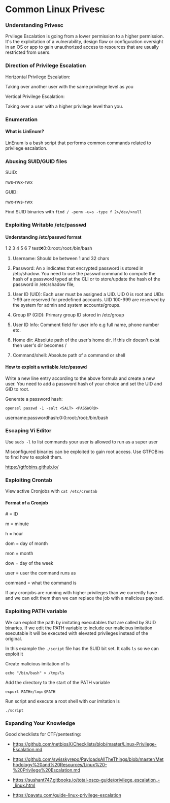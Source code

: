 # Common Linux Privesc

### Understanding Privesc

Prvilege Escalation is going from a lower permission to a higher permission. It's the 
exploitation of a vulnerability, design flaw or configuration oversight in an OS or app to
gain unauthorized access to resources that are usually restricted from users.

### Direction of Privilege Escalation

Horizontal Privilege Escalation:

Taking over another user with the same privilege level as you

Vertical Privilege Escalation:

Taking over a user with a higher privilege level than you.

### Enumeration

#### What is LinEnum?

LinEnum is a bash script that performs common commands related to privilege escalation.

### Abusing SUID/GUID files

SUID:

rws-rwx-rwx

GUID:

rwx-rws-rwx

Find SUID binaries with `find / -perm -u=s -type f 2>/dev/>null`

### Exploiting Writable /etc/passwd

#### Understanding /etc/passwd format

  1  2 3 4   5     6     7
test:x:0:0:root:/root:/bin/bash

1. Username: Should be between 1 and 32 chars

2. Password: An x indicates that encrypted password is stored in /etc/shadow. You need to 
use the passwd command to compute the hash of a password typed at the CLI or to store/update 
the hash of the password in /etc/shadow file,

3. User ID (UID): Each user must be assigned a UID. UID 0 is root and UIDs 1-99 are reserved 
for predefined accounts. UID 100-999 are reserved by the system for admin and system 
accounts/groups.

4. Group IP (GID): Primary group ID stored in /etc/group

5. User ID Info: Comment field for user info e.g full name, phone number etc.

6. Home dir: Absolute path of the user's home dir. If this dir doesn't exist then user's dir 
becomes /

7. Command/shell: Absolute path of a command or shell

#### How to exploit a writable /etc/passwd

Write a new line entry according to the above formula and create a new user. You need to add
a password hash of your choice and set the UID and GID to root.

Generate a password hash:

`openssl passwd -1 -salt <SALT> <PASSWORD>`

username:passwordhash:0:0:root:/root:/bin/bash

### Escaping Vi Editor

Use `sudo -l` to list commands your user is allowed to run as a super user

Misconfigured binaries can be exploited to gain root access. Use GTFOBins to find how to 
exploit them.

https://gtfobins.github.io/

### Exploiting Crontab

View active Cronjobs with `cat /etc/crontab`

#### Format of a Cronjob

\# = ID

m = minute

h = hour

dom = day of month

mon = month

dow = day of the week

user = user the command runs as

command = what the command is

If any cronjobs are running with higher privileges than we currently have and we can edit 
them then we can replace the job with a malicious payload.

### Exploiting PATH variable

We can exploit the path by imitating executables that are called by SUID binaries. If we 
edit the PATH variable to include our malicious imitation executable it will be executed 
with elevated privileges instead of the original.

In this example the `./script` file has the SUID bit set. It calls `ls` so we can exploit it

Create malicious imitation of ls

`echo "/bin/bash" > /tmp/ls`

Add the directory to the start of the PATH variable

`export PATH=/tmp:$PATH`

Run script and execute a root shell with our imitation ls

`./script`

### Expanding Your Knowledge

Good checklists for CTF/pentesting:

- https://github.com/netbiosX/Checklists/blob/master/Linux-Privilege-Escalation.md

- https://github.com/swisskyrepo/PayloadsAllTheThings/blob/master/Methodology%20and%20Resources/Linux%20-%20Privilege%20Escalation.md

- https://sushant747.gitbooks.io/total-oscp-guide/privilege_escalation_-_linux.html

- https://payatu.com/guide-linux-privilege-escalation

